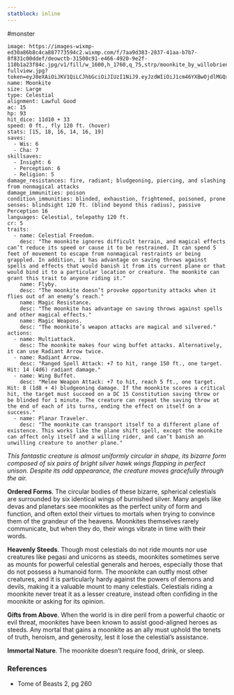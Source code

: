 ```yaml
---
statblock: inline
---
```

 #monster 

```statblock
image: https://images-wixmp-ed30a86b8c4ca887773594c2.wixmp.com/f/7aa9d383-2837-41aa-b7b7-8f831c00ddef/deowctb-31500c91-e466-4920-9e2f-110b1a23f84c.jpg/v1/fill/w_1600,h_1760,q_75,strp/moonkite_by_willobrien_deowctb-fullview.jpg?token=eyJ0eXAiOiJKV1QiLCJhbGciOiJIUzI1NiJ9.eyJzdWIiOiJ1cm46YXBwOjdlMGQxODg5ODIyNjQzNzNhNWYwZDQxNWVhMGQyNmUwIiwiaXNzIjoidXJuOmFwcDo3ZTBkMTg4OTgyMjY0MzczYTVmMGQ0MTVlYTBkMjZlMCIsIm9iaiI6W1t7ImhlaWdodCI6Ijw9MTc2MCIsInBhdGgiOiJcL2ZcLzdhYTlkMzgzLTI4MzctNDFhYS1iN2I3LThmODMxYzAwZGRlZlwvZGVvd2N0Yi0zMTUwMGM5MS1lNDY2LTQ5MjAtOWUyZi0xMTBiMWEyM2Y4NGMuanBnIiwid2lkdGgiOiI8PTE2MDAifV1dLCJhdWQiOlsidXJuOnNlcnZpY2U6aW1hZ2Uub3BlcmF0aW9ucyJdfQ.OTY3fa6J4ydT1bHMgNoTHcxFMF_HVmAn3T6hDCC6I9s
name: Moonkite
size: Large
type: Celestial
alignment: Lawful Good
ac: 15
hp: 93
hit_dice: 11d10 + 33
speed: 0 ft., fly 120 ft. (hover)
stats: [15, 18, 16, 14, 16, 19]
saves:
  - Wis: 6
  - Cha: 7
skillsaves:
  - Insight: 6
  - Perception: 6
  - Religion: 5
damage_resistances: fire, radiant; bludgeoning, piercing, and slashing from nonmagical attacks
damage_immunities: poison
condition_immunities: blinded, exhaustion, frightened, poisoned, prone
senses: blindsight 120 ft. (blind beyond this radius), passive Perception 16
languages: Celestial, telepathy 120 ft.
cr: 5
traits:
  - name: Celestial Freedom.
    desc: "The moonkite ignores difficult terrain, and magical effects can’t reduce its speed or cause it to be restrained. It can spend 5 feet of movement to escape from nonmagical restraints or being grappled. In addition, it has advantage on saving throws against spells and effects that would banish it from its current plane or that would bind it to a particular location or creature. The moonkite can grant this trait to anyone riding it."
    name: Flyby.
    desc: "The moonkite doesn’t provoke opportunity attacks when it flies out of an enemy’s reach."
    name: Magic Resistance.
    desc: "The moonkite has advantage on saving throws against spells and other magical effects."
    name: Magic Weapons.
    desc: "The moonkite’s weapon attacks are magical and silvered."
actions:
  - name: Multiattack.
    desc: The moonkite makes four wing buffet attacks. Alternatively, it can use Radiant Arrow twice.
  - name: Radiant Arrow.
    desc: "Ranged Spell Attack: +7 to hit, range 150 ft., one target. Hit: 14 (4d6) radiant damage."
  - name: Wing Buffet.
    desc: "Melee Weapon Attack: +7 to hit, reach 5 ft., one target. Hit: 8 (1d8 + 4) bludgeoning damage. If the moonkite scores a critical hit, the target must succeed on a DC 15 Constitution saving throw or be blinded for 1 minute. The creature can repeat the saving throw at the end of each of its turns, ending the effect on itself on a success."
  - name: Planar Traveler.
    desc: "The moonkite can transport itself to a different plane of existence. This works like the plane shift spell, except the moonkite can affect only itself and a willing rider, and can’t banish an unwilling creature to another plane."
```

_This fantastic creature is almost uniformly circular in shape, its bizarre form composed of six pairs of bright silver hawk wings flapping in perfect unison. Despite its odd appearance, the creature moves gracefully through the air._

**Ordered Forms**. The circular bodies of these bizarre, spherical celestials are surrounded by six identical wings of burnished silver. Many angels like devas and planetars see moonkites as the perfect unity of form and function, and often extol their virtues to mortals when trying to convince them of the grandeur of the heavens. Moonkites themselves rarely communicate, but when they do, their wings vibrate in time with their words.

**Heavenly Steeds**. Though most celestials do not ride mounts nor use creatures like pegasi and unicorns as steeds, moonkites sometimes serve as mounts for powerful celestial generals and heroes, especially those that do not possess a humanoid form. The moonkite can outfly most other creatures, and it is particularly hardy against the powers of demons and devils, making it a valuable mount to many celestials. Celestials riding a moonkite never treat it as a lesser creature, instead often confiding in the moonkite or asking for its opinion.

**Gifts from Above**. When the world is in dire peril from a powerful chaotic or evil threat, moonkites have been known to assist good-aligned heroes as steeds. Any mortal that gains a moonkite as an ally must uphold the tenets of truth, heroism, and generosity, lest it lose the celestial’s assistance.

**Immortal Nature**. The moonkite doesn’t require food, drink, or sleep.

### References

* Tome of Beasts 2, pg 260

